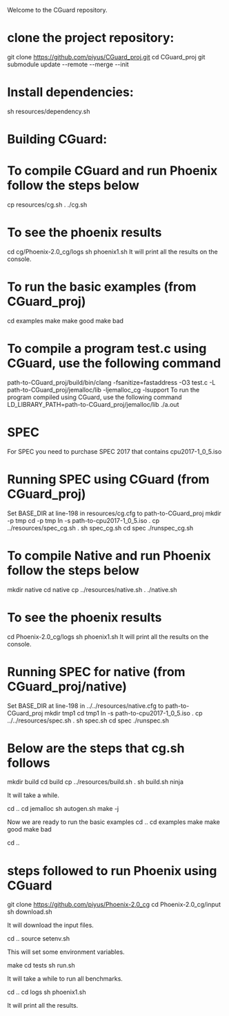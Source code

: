 
Welcome to the CGuard repository.


# clone the project repository:
git clone https://github.com/piyus/CGuard_proj.git
cd CGuard_proj
git submodule update --remote --merge --init

# Install dependencies:
sh resources/dependency.sh


# Building CGuard:

# To compile CGuard and run Phoenix follow the steps below
cp resources/cg.sh .
./cg.sh


# To see the phoenix results
cd cg/Phoenix-2.0_cg/logs
sh phoenix1.sh
It will print all the results on the console.


# To run the basic examples (from CGuard_proj)
cd examples
make
make good
make bad

# To compile a program test.c using CGuard, use the following command
path-to-CGuard_proj/build/bin/clang -fsanitize=fastaddress -O3 test.c -L path-to-CGuard_proj/jemalloc/lib -ljemalloc_cg -lsupport
To run the program compiled using CGuard, use the following command
LD_LIBRARY_PATH=path-to-CGuard_proj/jemalloc/lib ./a.out

# SPEC
For SPEC you need to purchase SPEC 2017 that contains cpu2017-1_0_5.iso

# Running SPEC using CGuard (from CGuard_proj)
Set BASE_DIR at line-198 in resources/cg.cfg to path-to-CGuard_proj
mkdir -p tmp
cd -p tmp
ln -s path-to-cpu2017-1_0_5.iso .
cp ../resources/spec_cg.sh .
sh spec_cg.sh
cd spec
./runspec_cg.sh


# To compile Native and run Phoenix follow the steps below
mkdir native
cd native
cp ../resources/native.sh .
./native.sh

# To see the phoenix results
cd Phoenix-2.0_cg/logs
sh phoenix1.sh
It will print all the results on the console.

# Running SPEC for native (from CGuard_proj/native)
Set BASE_DIR at line-198 in ../../resources/native.cfg to path-to-CGuard_proj
mkdir tmp1
cd tmp1
ln -s path-to-cpu2017-1_0_5.iso .
cp ../../resources/spec.sh .
sh spec.sh
cd spec
./runspec.sh


# Below are the steps that cg.sh follows
mkdir build
cd build
cp ../resources/build.sh .
sh build.sh
ninja

It will take a while.

cd ..
cd jemalloc
sh autogen.sh
make -j

Now we are ready to run the basic examples
cd ..
cd examples
make
make good
make bad

cd ..

# steps followed to run Phoenix using CGuard
git clone https://github.com/piyus/Phoenix-2.0_cg
cd Phoenix-2.0_cg/input
sh download.sh

It will download the input files.

cd ..
source setenv.sh

This will set some environment variables.

make
cd tests
sh run.sh

It will take a while to run all benchmarks.

cd ..
cd logs
sh phoenix1.sh

It will print all the results.
